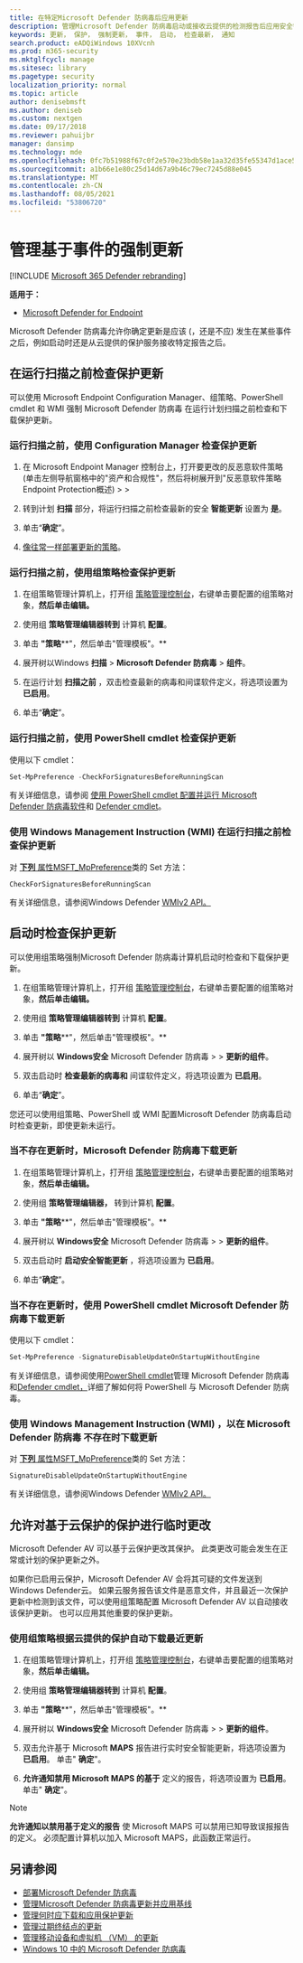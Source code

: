 ```yaml
---
title: 在特定Microsoft Defender 防病毒后应用更新
description: 管理Microsoft Defender 防病毒启动或接收云提供的检测报告后应用安全智能更新的方式。
keywords: 更新， 保护， 强制更新， 事件， 启动， 检查最新， 通知
search.product: eADQiWindows 10XVcnh
ms.prod: m365-security
ms.mktglfcycl: manage
ms.sitesec: library
ms.pagetype: security
localization_priority: normal
ms.topic: article
author: denisebmsft
ms.author: deniseb
ms.custom: nextgen
ms.date: 09/17/2018
ms.reviewer: pahuijbr
manager: dansimp
ms.technology: mde
ms.openlocfilehash: 0fc7b51988f67c0f2e570e23bdb58e1aa32d35fe55347d1ace550de80f4d6fb6
ms.sourcegitcommit: a1b66e1e80c25d14d67a9b46c79ec7245d88e045
ms.translationtype: MT
ms.contentlocale: zh-CN
ms.lasthandoff: 08/05/2021
ms.locfileid: "53806720"
---
```

# <a name="manage-event-based-forced-updates"></a>管理基于事件的强制更新

[!INCLUDE [Microsoft 365 Defender rebranding](../../includes/microsoft-defender.md)]


**适用于：**

- [Microsoft Defender for Endpoint](/microsoft-365/security/defender-endpoint/)

Microsoft Defender 防病毒允许你确定更新是应该 (，还是不应) 发生在某些事件之后，例如启动时还是从云提供的保护服务接收特定报告之后。

## <a name="check-for-protection-updates-before-running-a-scan"></a>在运行扫描之前检查保护更新

可以使用 Microsoft Endpoint Configuration Manager、组策略、PowerShell cmdlet 和 WMI 强制 Microsoft Defender 防病毒 在运行计划扫描之前检查和下载保护更新。

### <a name="use-configuration-manager-to-check-for-protection-updates-before-running-a-scan"></a>运行扫描之前，使用 Configuration Manager 检查保护更新

1. 在 Microsoft Endpoint Manager 控制台上，打开要更改的反恶意软件策略 (单击左侧导航窗格中的"资产和合规性"，然后将树展开到"反恶意软件策略Endpoint Protection概述)   >    >  

2. 转到计划 **扫描** 部分，将运行扫描之前检查最新的安全 **智能更新** 设置为 **是**。

3. 单击“**确定**”。

4. [像往常一样部署更新的策略](/sccm/protect/deploy-use/endpoint-antimalware-policies#deploy-an-antimalware-policy-to-client-computers)。

### <a name="use-group-policy-to-check-for-protection-updates-before-running-a-scan"></a>运行扫描之前，使用组策略检查保护更新

1. 在组策略管理计算机上，打开组 [策略管理控制台](/previous-versions/windows/desktop/gpmc/group-policy-management-console-portal)，右键单击要配置的组策略对象，**然后单击编辑。**

2. 使用组 **策略管理编辑器转到** 计算机 **配置**。

3. 单击 **"策略****"，然后单击"管理模板"。**

4. 展开树以Windows **扫描**  >  **Microsoft Defender 防病毒**  >  **组件**。

5. 在运行计划 **扫描之前** ，双击检查最新的病毒和间谍软件定义，将选项设置为 **已启用**。

6. 单击“**确定**”。

### <a name="use-powershell-cmdlets-to-check-for-protection-updates-before-running-a-scan"></a>运行扫描之前，使用 PowerShell cmdlet 检查保护更新

使用以下 cmdlet：

```PowerShell
Set-MpPreference -CheckForSignaturesBeforeRunningScan
```

有关详细信息，请参阅 [使用 PowerShell cmdlet 配置并运行 Microsoft Defender 防病毒软件](use-powershell-cmdlets-microsoft-defender-antivirus.md)和 [Defender cmdlet](/powershell/module/defender/index)。

### <a name="use-windows-management-instruction-wmi-to-check-for-protection-updates-before-running-a-scan"></a>使用 Windows Management Instruction (WMI) 在运行扫描之前检查保护更新

对 [**下列** 属性MSFT_MpPreference](/previous-versions/windows/desktop/legacy/dn455323(v=vs.85))类的 Set 方法：

```WMI
CheckForSignaturesBeforeRunningScan
```

有关详细信息，请参阅Windows Defender [WMIv2 API。](/previous-versions/windows/desktop/defender/windows-defender-wmiv2-apis-portal)

## <a name="check-for-protection-updates-on-startup"></a>启动时检查保护更新

可以使用组策略强制Microsoft Defender 防病毒计算机启动时检查和下载保护更新。

1. 在组策略管理计算机上，打开组 [策略管理控制台](/previous-versions/windows/desktop/gpmc/group-policy-management-console-portal)，右键单击要配置的组策略对象，**然后单击编辑。**

2. 使用组 **策略管理编辑器转到** 计算机 **配置**。

3. 单击 **"策略****"，然后单击"管理模板"。**

4. 展开树以 **Windows安全** Microsoft Defender 防病毒  >    >  **更新的组件**。

5. 双击启动时 **检查最新的病毒和** 间谍软件定义，将选项设置为 **已启用**。 

6. 单击“**确定**”。

您还可以使用组策略、PowerShell 或 WMI 配置Microsoft Defender 防病毒启动时检查更新，即使更新未运行。

### <a name="use-group-policy-to-download-updates-when-microsoft-defender-antivirus-is-not-present"></a>当不存在更新时，Microsoft Defender 防病毒下载更新

1. 在组策略管理计算机上，打开组 [策略管理控制台](/previous-versions/windows/desktop/gpmc/group-policy-management-console-portal)，右键单击要配置的组策略对象，**然后单击编辑。**

2. 使用组 **策略管理编辑器，** 转到计算机 **配置**。

3. 单击 **"策略****"，然后单击"管理模板"。**

4. 展开树以 **Windows安全** Microsoft Defender 防病毒  >    >  **更新的组件**。

5. 双击启动时 **启动安全智能更新** ，将选项设置为 **已启用**。

6. 单击“**确定**”。

### <a name="use-powershell-cmdlets-to-download-updates-when-microsoft-defender-antivirus-is-not-present"></a>当不存在更新时，使用 PowerShell cmdlet Microsoft Defender 防病毒下载更新

使用以下 cmdlet：

```PowerShell
Set-MpPreference -SignatureDisableUpdateOnStartupWithoutEngine
```

有关详细信息，请参阅使用[PowerShell cmdlet](use-powershell-cmdlets-microsoft-defender-antivirus.md)管理 Microsoft Defender 防病毒 和[Defender cmdlet，](/powershell/module/defender/index)详细了解如何将 PowerShell 与 Microsoft Defender 防病毒。

### <a name="use-windows-management-instruction-wmi-to-download-updates-when-microsoft-defender-antivirus-is-not-present"></a>使用 Windows Management Instruction (WMI) ，以在 Microsoft Defender 防病毒 不存在时下载更新

对 [**下列** 属性MSFT_MpPreference](/previous-versions/windows/desktop/legacy/dn455323(v=vs.85))类的 Set 方法：

```WMI
SignatureDisableUpdateOnStartupWithoutEngine
```

有关详细信息，请参阅Windows Defender [WMIv2 API。](/previous-versions/windows/desktop/defender/windows-defender-wmiv2-apis-portal)

<a id="cloud-report-updates"></a>

## <a name="allow-ad-hoc-changes-to-protection-based-on-cloud-delivered-protection"></a>允许对基于云保护的保护进行临时更改

Microsoft Defender AV 可以基于云保护更改其保护。 此类更改可能会发生在正常或计划的保护更新之外。

如果你已启用云保护，Microsoft Defender AV 会将其可疑的文件发送到Windows Defender云。 如果云服务报告该文件是恶意文件，并且最近一次保护更新中检测到该文件，可以使用组策略配置 Microsoft Defender AV 以自动接收该保护更新。 也可以应用其他重要的保护更新。

### <a name="use-group-policy-to-automatically-download-recent-updates-based-on-cloud-delivered-protection"></a>使用组策略根据云提供的保护自动下载最近更新

1. 在组策略管理计算机上，打开组 [策略管理控制台](/previous-versions/windows/desktop/gpmc/group-policy-management-console-portal)，右键单击要配置的组策略对象，**然后单击编辑。**

2. 使用组 **策略管理编辑器转到** 计算机 **配置**。

3. 单击 **"策略****"，然后单击"管理模板"。**

4. 展开树以 **Windows安全** Microsoft Defender 防病毒  >    >  **更新的组件**。

5. 双击允许基于 Microsoft **MAPS** 报告进行实时安全智能更新，将选项设置为 **已启用**。 单击" **确定**"。

6. **允许通知禁用 Microsoft MAPS 的基于** 定义的报告，将选项设置为 **已启用**。 单击" **确定**"。
    
> [!NOTE]
> **允许通知以禁用基于定义的报告** 使 Microsoft MAPS 可以禁用已知导致误报报告的定义。 必须配置计算机以加入 Microsoft MAPS，此函数正常运行。

## <a name="see-also"></a>另请参阅

- [部署Microsoft Defender 防病毒](deploy-manage-report-microsoft-defender-antivirus.md)
- [管理Microsoft Defender 防病毒更新并应用基线](manage-updates-baselines-microsoft-defender-antivirus.md)
- [管理何时应下载和应用保护更新](manage-protection-update-schedule-microsoft-defender-antivirus.md)
- [管理过期终结点的更新](manage-outdated-endpoints-microsoft-defender-antivirus.md)
- [管理移动设备和虚拟机 （VM） 的更新](manage-updates-mobile-devices-vms-microsoft-defender-antivirus.md)
- [Windows 10 中的 Microsoft Defender 防病毒](microsoft-defender-antivirus-in-windows-10.md)